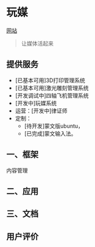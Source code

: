 玩媒 
=============

[网站](topexcite.com)

> 让媒体活起来

## 提供服务

- [已基本可用]3D打印管理系统
- [已基本可用]激光雕刻管理系统
- [开发调试中]四轴飞机管理系统
- [开发中]玩媒系统
- 运营：[开发中]律证师
- 定制：
  - [待开发]蒙文版ubuntu，
  - [已完成]蒙文输入法。

## 一、框架

内容管理


## 二、应用



## 三、文档


## 用户评价

